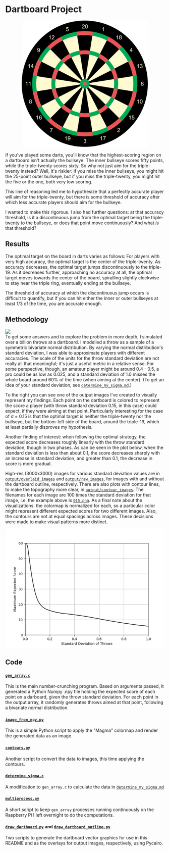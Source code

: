 # Dartboard Project

<p align="middle">
  <img src="/Dartboard/dartboard.svg" width="400"/>
</p>

If you've played some darts, you'll know that the highest-scoring region on a dartboard isn't actually the bullseye. The inner bullseye scores fifty points, while the triple-twenty scores sixty. So why not just aim for the triple-twenty instead? Well, it's riskier: if you miss the inner bullseye, you might hit the 25-point outer bullseye, but if you miss the triple-twenty, you might hit the five or the one, both very low scoring. 

This line of reasoning led me to hypothesize that a perfectly accurate player will aim for the triple-twenty, but there is some threshold of accuracy after which less accurate players should aim for the bullseye.

I wanted to make this rigorous. I also had further questions: at that accuracy threshold, is it a discontinuous jump from the optimal target being the triple-twenty to the bullseye, or does that point move continuously? And what *is* that threshold?


## Results

The optimal target on the board in darts varies as follows: For players with very high accuracy, the optimal target is the center of the triple-twenty. As accuracy decreases, the optimal target jumps discontinuously to the triple-19. As it decreases further, approaching no accuracy at all, the optimal target moves towards the center of the board, spiralling slightly clockwise to stay near the triple ring, eventually ending at the bullseye.

The threshold of accuracy at which the discontinuous jump occurs is difficult to quantify, but if you can hit either the inner or outer bullseyes at least 1/3 of the time, you are accurate enough.


## Methodology

<img align="right" width="600" src="/Dartboard/output/overlaid_images/015.png">

To get some answers and to explore the problem in more depth, I simulated over a billion throws at a dartboard. I modelled a throw as a sample of a symmetric bivariate normal distribution. By varying the normal distribution's standard deviation, I was able to approximate players with different accuracies. The scale of the units for the throw standard deviation are not really all that meaningful; it's just a useful metric in a relative sense. For some perspective, though, an amateur player might be around 0.4 - 0.5, a pro could be as low as 0.025, and a standard deviation of 1.0 misses the whole board around 60% of the time (when aiming at the center). (To get an idea of your standard deviation, see [`determine_my_sigma.md`](/Dartboard/determine_my_sigma.md).)

To the right you can see one of the output images I've created to visually represent my findings. Each point on the dartboard is colored to represent the score a player (with throw standard deviation 0.15, in this case) could expect, if they were aiming at that point. Particularly interesting for the case of σ = 0.15 is that the optimal target is neither the triple-twenty nor the bullseye, but the bottom-left side of the board, around the triple-19, which at least partially disproves my hypothesis.

Another finding of interest: when following the optimal strategy, the expected score decreases roughly linearly with the throw standard deviation, though in two phases. As can be seen in the plot below, when the standard deviation is less than about 0.1, the score decreases sharply with an increase in standard deviation, and greater than 0.1, the decrease in score is more gradual.

High-res (3000x3000) images for various standard deviation values are in [`output/overlaid_images`](/Dartboard/output/overlaid_images) and [`output/raw_images`](/Dartboard/output/raw_images), for images with and without the dartboard outline, respectively. There are also plots with contour lines, to make the topography more clear, in [`output/contour_images`](/Dartboard/output/contour_images). The filenames for each image are 100 times the standard deviation for that image, i.e. the example above is [`015.png`](/Dartboard/output/overlaid_images/015.png). As a final note about the visualizations: the colormap is normalized for each, so a particular color might represent different expected scores for two different images. Also, the contours are not at equal spacings across images. These decisions were made to make visual patterns more distinct.

<p align="middle">
  <img src="/Dartboard/optimal_score_plot.png" width="800"/>
</p>


## Code

#### [`gen_array.c`](/Dartboard/gen_array.c)
This is the main number-crunching program. Based on arguments passed, it generated a Python Numpy .npy file holding the expected score of each point on a darboard, given the throw standard deviation. For each point in the output array, it randomly generates throws aimed at that point, following a bivariate normal distribution.

#### [`image_from_npy.py`](/Dartboard/image_from_npy.py)
This is a simple Python script to apply the "Magma" colormap and render the generated data as an image.

#### [`contours.py`](/Dartboard/contours.py)
Another script to convert the data to images, this time applying the contours.

#### [`determine_sigma.c`](/Dartboard/determine_sigma.c)
A modification to `gen_array.c` to calculate the data in [`determine_my_sigma.md`](/Dartboard/determine_my_sigma.md)

#### [`multiprocess.py`](/Dartboard/multiprocess.py)
A short script to keep `gen_array` processes running continuously on the Raspberry Pi I left overnight to do the computations.

#### [`draw_dartboard.py`](/Dartboard/draw_dartboard.py) and [`draw_dartboard_outline.py`](/Dartboard/draw_dartboard.py)
Two scripts to generate the dartboard vector graphics for use in this README and as the overlays for output images, respectively, using Pycairo.
